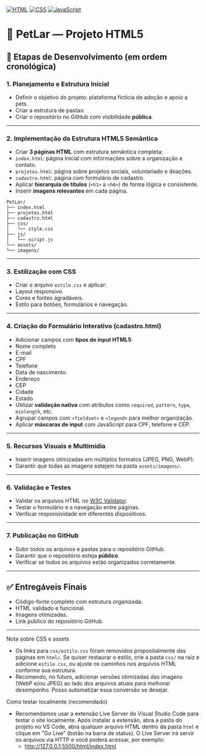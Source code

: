 [![HTML](https://img.shields.io/badge/feito%20com-HTML5-orange)]()
[![CSS](https://img.shields.io/badge/feito%20com-CSS3-blueviolet)]()
[![JavaScript](https://img.shields.io/badge/feito%20com-JavaScript-blue)]()

# 🐾 PetLar — Projeto HTML5

## 📌 Etapas de Desenvolvimento (em ordem cronológica)

### 1. Planejamento e Estrutura Inicial
- Definir o objetivo do projeto: plataforma fictícia de adoção e apoio a pets.
- Criar a estrutura de pastas:
- Criar o repositório no GitHub com visibilidade **pública**.

---

### 2. Implementação da Estrutura HTML5 Semântica
- Criar **3 páginas HTML** com estrutura semântica completa:
- `index.html`: página inicial com informações sobre a organização e contato.
- `projetos.html`: página sobre projetos sociais, voluntariado e doações.
- `cadastro.html`: página com formulário de cadastro.
- Aplicar **hierarquia de títulos** (`<h1>` a `<h6>`) de forma lógica e consistente.
- Inserir **imagens relevantes** em cada página.
```
PetLar/
├── index.html
├── projetos.html
├── cadastro.html
├── css/
│   └── style.css
├── js/
│   └── script.js
└── assets/
└── imagens/
```
---

### 3. Estilização com CSS
- Criar o arquivo `estilo.css` e aplicar:
- Layout responsivo.
- Cores e fontes agradáveis.
- Estilo para botões, formulários e navegação.

---

### 4. Criação do Formulário Interativo (cadastro.html)
- Adicionar campos com **tipos de input HTML5**:
- Nome completo
- E-mail
- CPF
- Telefone
- Data de nascimento
- Endereço
- CEP
- Cidade
- Estado
- Utilizar **validação nativa** com atributos como `required`, `pattern`, `type`, `minlength`, etc.
- Agrupar campos com `<fieldset>` e `<legend>` para melhor organização.
- Aplicar **máscaras de input** com JavaScript para CPF, telefone e CEP.

---

### 5. Recursos Visuais e Multimídia
- Inserir imagens otimizadas em múltiplos formatos (JPEG, PNG, WebP).
- Garantir que todas as imagens estejam na pasta `assets/imagens/`.

---

### 6. Validação e Testes
- Validar os arquivos HTML no [W3C Validator](https://validator.w3.org/).
- Testar o formulário e a navegação entre páginas.
- Verificar responsividade em diferentes dispositivos.

---

### 7. Publicação no GitHub
- Subir todos os arquivos e pastas para o repositório GitHub.
- Garantir que o repositório esteja **público**.
- Verificar se todos os arquivos estão organizados corretamente.

---

## ✅ Entregáveis Finais
- Código-fonte completo com estrutura organizada.
- HTML validado e funcional.
- Imagens otimizadas.
- Link público do repositório GitHub.

---

Nota sobre CSS e assets
- Os links para `css/estilo.css` foram removidos propositalmente das páginas em `html/`. Se quiser restaurar o estilo, crie a pasta `css/` na raiz e adicione `estilo.css`, ou ajuste os caminhos nos arquivos HTML conforme sua estrutura.
- Recomendo, no futuro, adicionar versões otimizadas das imagens (WebP e/ou JPEG) ao lado dos arquivos atuais para melhorar desempenho. Posso automatizar essa conversão se desejar.

Como testar localmente (recomendado)
- Recomendamos usar a extensão Live Server do Visual Studio Code para testar o site localmente. Após instalar a extensão, abra a pasta do projeto no VS Code, abra qualquer arquivo HTML dentro da pasta `html` e clique em "Go Live" (botão na barra de status). O Live Server irá servir os arquivos via HTTP e você poderá acessar, por exemplo:
	- http://127.0.0.1:5500/html/index.html



